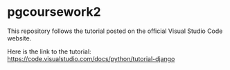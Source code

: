 # pgcoursework2

This repository follows the tutorial posted on the official Visual Studio Code website.

Here is the link to the tutorial:
https://code.visualstudio.com/docs/python/tutorial-django
